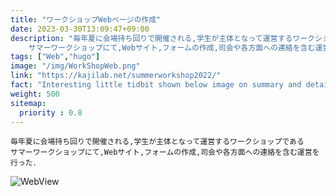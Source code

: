 ```yaml
---
title: "ワークショップWebページの作成"
date: 2023-03-30T13:09:47+09:00
description: "毎年夏に会場持ち回りで開催される,学生が主体となって運営するワークショップである<br>
    サマーワークショップにて,Webサイト,フォームの作成,司会や各方面への連絡を含む運営を行った．"
tags: ["Web","hugo"]
image: "/img/WorkShopWeb.png"
link: "https://kajilab.net/summerworkshop2022/"
fact: "Interesting little tidbit shown below image on summary and detail page"
weight: 500
sitemap:
  priority : 0.8
---
```

    毎年夏に会場持ち回りで開催される,学生が主体となって運営するワークショップである
    サマーワークショップにて,Webサイト,フォームの作成,司会や各方面への連絡を含む運営を行った．
![WebView](/img/WorkShopWeb.png)
